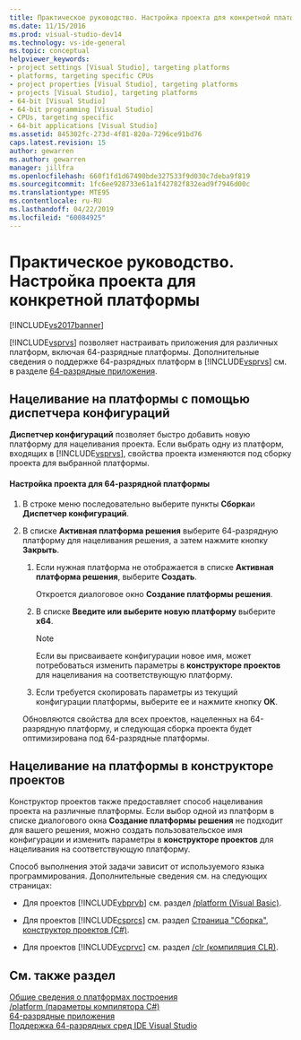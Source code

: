 ```yaml
---
title: Практическое руководство. Настройка проекта для конкретной платформы | Документы Майкрософт
ms.date: 11/15/2016
ms.prod: visual-studio-dev14
ms.technology: vs-ide-general
ms.topic: conceptual
helpviewer_keywords:
- project settings [Visual Studio], targeting platforms
- platforms, targeting specific CPUs
- project properties [Visual Studio], targeting platforms
- projects [Visual Studio], targeting platforms
- 64-bit [Visual Studio]
- 64-bit programming [Visual Studio]
- CPUs, targeting specific
- 64-bit applications [Visual Studio]
ms.assetid: 845302fc-273d-4f81-820a-7296ce91bd76
caps.latest.revision: 15
author: gewarren
ms.author: gewarren
manager: jillfra
ms.openlocfilehash: 660f1fd1d67490bde327533f9d030c7deba9f819
ms.sourcegitcommit: 1fc6ee928733e61a1f42782f832ead9f7946d00c
ms.translationtype: MTE95
ms.contentlocale: ru-RU
ms.lasthandoff: 04/22/2019
ms.locfileid: "60084925"
---
```

# <a name="how-to-configure-projects-to-target-platforms"></a>Практическое руководство. Настройка проекта для конкретной платформы
[!INCLUDE[vs2017banner](../includes/vs2017banner.md)]

[!INCLUDE[vsprvs](../includes/vsprvs-md.md)] позволяет настраивать приложения для различных платформ, включая 64-разрядные платформы. Дополнительные сведения о поддержке 64-разрядных платформ в [!INCLUDE[vsprvs](../includes/vsprvs-md.md)] см. в разделе [64-разрядные приложения](http://msdn.microsoft.com/library/fd4026bc-2c3d-4b27-86dc-ec5e96018181).  
  
## <a name="targeting-platforms-with-the-configuration-manager"></a>Нацеливание на платформы с помощью диспетчера конфигураций  
 **Диспетчер конфигураций** позволяет быстро добавить новую платформу для нацеливания проекта. Если выбрать одну из платформ, входящих в [!INCLUDE[vsprvs](../includes/vsprvs-md.md)], свойства проекта изменяются под сборку проекта для выбранной платформы.  
  
#### <a name="to-configure-a-project-to-target-a-64-bit-platform"></a>Настройка проекта для 64-разрядной платформы  
  
1. В строке меню последовательно выберите пункты **Сборка**и **Диспетчер конфигураций**.  
  
2. В списке **Активная платформа решения** выберите 64-разрядную платформу для нацеливания решения, а затем нажмите кнопку **Закрыть**.  
  
   1. Если нужная платформа не отображается в списке **Активная платформа решения**, выберите **Создать**.  
  
        Откроется диалоговое окно **Создание платформы решения**.  
  
   2. В списке **Введите или выберите новую платформу** выберите **x64**.  
  
       > [!NOTE]
       >  Если вы присваиваете конфигурации новое имя, может потребоваться изменить параметры в **конструкторе проектов** для нацеливания на соответствующую платформу.  
  
   3. Если требуется скопировать параметры из текущий конфигурации платформы, выберите ее и нажмите кнопку **ОК**.  
  
   Обновляются свойства для всех проектов, нацеленных на 64-разрядную платформу, и следующая сборка проекта будет оптимизирована под 64-разрядные платформы.  
  
## <a name="targeting-platforms-in-the-project-designer"></a>Нацеливание на платформы в конструкторе проектов  
 Конструктор проектов также предоставляет способ нацеливания проекта на различные платформы. Если выбор одной из платформ в списке диалогового окна **Создание платформы решения** не подходит для вашего решения, можно создать пользовательское имя конфигурации и изменить параметры в **конструкторе проектов** для нацеливания на соответствующую платформу.  
  
 Способ выполнения этой задачи зависит от используемого языка программирования. Дополнительные сведения см. на следующих страницах:  
  
- Для проектов [!INCLUDE[vbprvb](../includes/vbprvb-md.md)] см. раздел [/platform (Visual Basic)](http://msdn.microsoft.com/library/f9bc61e6-e854-4ae1-87b9-d6244de23fd1).  
  
- Для проектов [!INCLUDE[csprcs](../includes/csprcs-md.md)] см. раздел [Страница "Сборка", конструктор проектов (C#)](../ide/reference/build-page-project-designer-csharp.md).  
  
- Для проектов [!INCLUDE[vcprvc](../includes/vcprvc-md.md)] см. раздел [/clr (компиляция CLR)](http://msdn.microsoft.com/library/fec5a8c0-40ec-484c-a213-8dec918c1d6c).  
  
## <a name="see-also"></a>См. также раздел  
 [Общие сведения о платформах построения](../ide/understanding-build-platforms.md)   
 [/platform (параметры компилятора C#)](http://msdn.microsoft.com/library/c290ff5e-47f4-4a85-9bb3-9c2525b0be04)   
 [64-разрядные приложения](http://msdn.microsoft.com/library/fd4026bc-2c3d-4b27-86dc-ec5e96018181)   
 [Поддержка 64-разрядных сред IDE Visual Studio](../ide/visual-studio-ide-64-bit-support.md)
